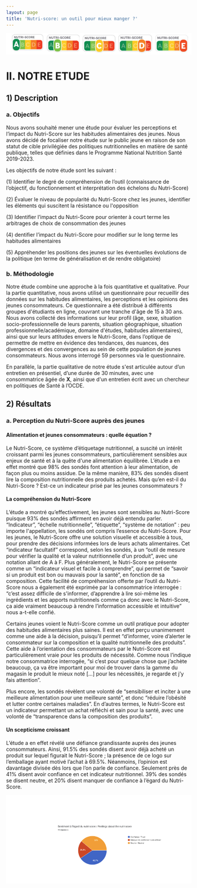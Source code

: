 ```yaml
---
layout: page
title: 'Nutri-score: un outil pour mieux manger ?'
---
```


![screenshot](declinaison-logo-nutriscore.jpg)
# II. NOTRE ETUDE
## 1) Description
### a. Objectifs

Nous avons souhaité mener une étude pour évaluer les perceptions et l’impact du Nutri-Score sur les habitudes alimentaires des jeunes. Nous avons décidé de focaliser notre étude sur le public jeune en raison de son statut de cible privilégiée des politiques nutritionnelles en matière de santé publique, telles que définies dans le Programme National Nutrition Santé 2019-2023.

Les objectifs de notre étude sont les suivant : 

(1) Identifier le degré de compréhension de l’outil (connaissance de l’objectif, du fonctionnement et interprétation des échelons du Nutri-Score)

(2) Évaluer le niveau de popularité du Nutri-Score chez les jeunes, identifier les éléments qui suscitent la résistance ou l'opposition

(3) Identifier l’impact du Nutri-Score pour orienter à court terme les arbitrages de choix de consommation des jeunes 

(4) dentifier l’impact du Nutri-Score pour modifier sur le long terme les habitudes alimentaires 

(5) Appréhender les positions des jeunes sur les éventuelles évolutions de la politique (en terme de généralisation et de rendre obligatoire)

### b. Méthodologie 

Notre étude combine une approche à la fois quantitative et qualitative. Pour la partie quantitative, nous avons utilisé un questionnaire pour recueillir des données sur les habitudes alimentaires, les perceptions et les opinions des jeunes consommateurs. Ce questionnaire a été distribué à différents groupes d'étudiants en ligne, couvrant une tranche d'âge de 15 à 30 ans. Nous avons collecté des informations sur leur profil (âge, sexe, situation socio-professionnelle de leurs parents, situation géographique, situation professionnelle/académique, domaine d'études, habitudes alimentaires), ainsi que sur leurs attitudes envers le Nutri-Score, dans l’optique de permettre de mettre en évidence des tendances, des nuances, des divergences et des convergences au sein de cette population de jeunes consommateurs. Nous avons interrogé 59 personnes via le questionnaire. 

En parallèle, la partie qualitative de notre étude s'est articulée autour d’un entretien en présentiel, d’une durée de 30 minutes, avec une consommatrice âgée de **X**, ainsi que d'un entretien écrit avec un chercheur en politiques de Santé à l’OCDE.

## 2) Résultats
### a. Perception du Nutri-Score auprès des jeunes

#### Alimentation et jeunes consommateurs : quelle équation ?

Le Nutri-Score, ce système d’étiquetage nutritionnel, a suscité un intérêt croissant parmi les jeunes consommateurs, particulièrement sensibles aux enjeux de santé et à la quête d'une alimentation équilibrée. L’étude a en effet montré que 98% des sondés font attention à leur alimentation, de façon plus ou moins assidue. De la même manière, 83% des sondés disent lire la composition nutritionnelle des produits achetés. Mais qu’en est-il du Nutri-Score ? Est-ce un indicateur prisé par les jeunes consommateurs ? 

#### La compréhension du Nutri-Score

L’étude a montré qu’effectivement, les jeunes sont sensibles au Nutri-Score puisque 93% des sondés affirment en avoir déjà entendu parler. “Indicateur”, “échelle nutritionnelle”, “étiquette”, “système de notation” : peu importe l'appellation, les sondés ont compris l’essence du Nutri-Score. Pour les jeunes, le Nutri-Score offre une solution visuelle et accessible à tous, pour prendre des décisions informées lors de leurs achats alimentaires. Cet “indicateur facultatif” correspond, selon les sondés, à un “outil de mesure pour vérifier la qualité et la valeur nutritionnelle d’un produit”, avec une notation allant de A à F. Plus généralement, le Nutri-Score se présente comme un “indicateur visuel et facile à comprendre”, qui permet de “savoir si un produit est bon ou mauvais pour la santé”, en fonction de sa composition. Cette facilité de compréhension offerte par l’outil du Nutri-Score nous a également été exprimée par la consommatrice interrogée : “c’est assez difficile de s'informer, d’apprendre à lire soi-même les ingrédients et les apports nutritionnels comme ça donc avec le Nutri-Score, ça aide vraiment beaucoup à rendre l’information accessible et intuitive” nous a-t-elle confié. 

Certains jeunes voient le Nutri-Score comme un outil pratique pour adopter des habitudes alimentaires plus saines. Il est en effet perçu unanimement comme une aide à la décision, puisqu’il permet “d’informer, voire d’alerter le consommateur sur la composition et la qualité nutritionnelle des produits”. Cette aide à l’orientation des consommateurs par le Nutri-Score est particulièrement vraie pour les produits de nécessité. Comme nous l’indique notre consommatrice interrogée, “si c’est pour quelque chose que j’achète beaucoup, ça va être important pour moi de trouver dans la gamme du magasin le produit le mieux noté [...] pour les nécessités, je regarde et j’y fais attention”. 

Plus encore, les sondés révèlent une volonté de “sensibiliser et inciter à une meilleure alimentation pour une meilleure santé”, et donc “réduire l’obésité et lutter contre certaines maladies”. En d’autres termes, le Nutri-Score est un indicateur permettant un achat réfléchi et sain pour la santé, avec une volonté de “transparence dans la composition des produits”. 

#### Un scepticisme croissant

L’étude a en effet révélé une défiance grandissante auprès des jeunes consommateurs. Ainsi, 91.5% des sondés disent avoir déjà acheté un produit sur lequel figurait le Nutri-Score ; la présence de ce logo sur l’emballage ayant motivé l’achat à 69.5%. Néanmoins, l’opinion est davantage divisée dès lors que l’on parle de confiance. Seulement près de 41% disent avoir confiance en cet indicateur nutritionnel. 39% des sondés se disent neutre, et 20% disent manquer de confiance à l’égard du Nutri-Score.

![Screenshot](https://github.com/sdavdragon/Nutri-score-etude/blob/1728c9f1603039507108f3b39dc77c7494c9ec0b/2023-12-07%20(2).png)
